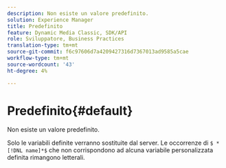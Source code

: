 ```yaml
---
description: Non esiste un valore predefinito.
solution: Experience Manager
title: Predefinito
feature: Dynamic Media Classic, SDK/API
role: Sviluppatore, Business Practices
translation-type: tm+mt
source-git-commit: f6c97606d7a4209427316d7367013ad9585a5cae
workflow-type: tm+mt
source-wordcount: '43'
ht-degree: 4%

---
```



# Predefinito{#default}

Non esiste un valore predefinito.

Solo le variabili definite verranno sostituite dal server. Le occorrenze di `$ *[!DNL name]*$` che non corrispondono ad alcuna variabile personalizzata definita rimangono letterali.
